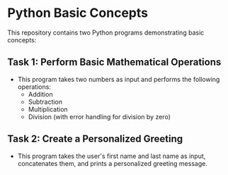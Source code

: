 # Python Basic Concepts

This repository contains two Python programs demonstrating basic concepts:

## Task 1: Perform Basic Mathematical Operations
- This program takes two numbers as input and performs the following operations:
  - Addition
  - Subtraction
  - Multiplication
  - Division (with error handling for division by zero)

## Task 2: Create a Personalized Greeting
- This program takes the user's first name and last name as input, concatenates them, and prints a personalized greeting message.
